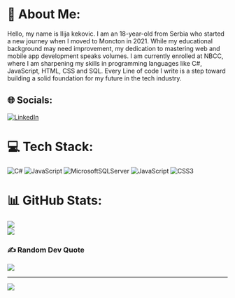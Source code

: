 # 💫 About Me:
Hello, my name is Ilija kekovic. I am an 18-year-old from Serbia who started a new journey when I moved to Moncton in 2021. While my educational background may need improvement, my dedication to mastering web and mobile app development speaks volumes. I am currently enrolled at NBCC, where I am sharpening my skills in programming languages like C#, JavaScript, HTML, CSS and SQL. Every Line of code I write is a step toward building a solid foundation for my future in the tech industry.


## 🌐 Socials:
[![LinkedIn](https://img.shields.io/badge/LinkedIn-%230077B5.svg?logo=linkedin&logoColor=white)](https://www.linkedin.com/in/ilija-kekovic-3b29602b3/) 

# 💻 Tech Stack:
![C#](https://img.shields.io/badge/c%23-%23239120.svg?style=for-the-badge&logo=csharp&logoColor=white) ![JavaScript](https://img.shields.io/badge/javascript-%23323330.svg?style=for-the-badge&logo=javascript&logoColor=%23F7DF1E) ![MicrosoftSQLServer](https://img.shields.io/badge/Microsoft%20SQL%20Server-CC2927?style=for-the-badge&logo=microsoft%20sql%20server&logoColor=white) ![JavaScript](https://img.shields.io/badge/javascript-%23323330.svg?style=for-the-badge&logo=javascript&logoColor=%23F7DF1E) ![CSS3](https://img.shields.io/badge/css3-%231572B6.svg?style=for-the-badge&logo=css3&logoColor=white)
# 📊 GitHub Stats:
![](https://github-readme-stats.vercel.app/api?username=ilijakekovic&theme=dark&hide_border=false&include_all_commits=true&count_private=true)<br/>
![](https://github-readme-streak-stats.herokuapp.com/?user=ilijakekovic&theme=dark&hide_border=false)<br/>

### ✍️ Random Dev Quote
![](https://quotes-github-readme.vercel.app/api?type=horizontal&theme=radical)

---
[![](https://visitcount.itsvg.in/api?id=ilijakekovic&icon=0&color=0)](https://visitcount.itsvg.in)

<!-- Proudly created with GPRM ( https://gprm.itsvg.in ) -->
